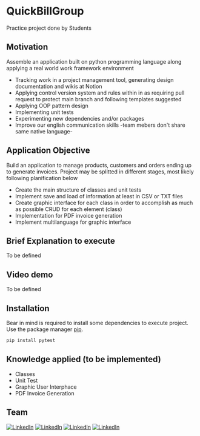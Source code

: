 # QuickBillGroup
Practice project done by Students

## Motivation
Assemble an application built on python programming language along applying a real world work framework environment
- Tracking work in a project management tool, generating design documentation and wikis at Notion
- Applying control version system and rules within in as requiring pull request to protect main branch and following templates suggested
- Applying OOP pattern design
- Implementing unit tests
- Experimenting new dependencies and/or packages
- Improve our english communication skills -team mebers don't share same native language-

## Application Objective
Build an application to manage products, customers and orders ending up to generate invoices. Project may be splitted in different stages, most likely following planification below
- Create the main structure of classes and unit tests
- Implement save and load of information at least in CSV or TXT files
- Create graphic interface for each class in order to accomplish as much as possible CRUD for each element (class)
- Implementation for PDF invoice generation
- Implement multilanguage for graphic interface

## Brief Explanation to execute
To be defined

## Video demo
To be defined

## Installation
Bear in mind is required to install some dependencies to execute project. Use the package manager [pip](https://pip.pypa.io/en/stable/).

```bash
pip install pytest
```

## Knowledge applied (to be implemented)
- Classes
- Unit Test
- Graphic User Interphace
- PDF Invoice Generation

## Team
[![LinkedIn](https://img.shields.io/badge/camilo--ferreira-blue?logo=linkedin&link=https://www.linkedin.com/in/camiloferreirafosalba/?locale=en_US)](https://www.linkedin.com/in/camiloferreirafosalba/?locale=en_US)
[![LinkedIn](https://img.shields.io/badge/fernando--chazarreta-blue?logo=linkedin&link=https://www.linkedin.com/in/fernandochazarreta/)](https://www.linkedin.com/in/fernandochazarreta/)
[![LinkedIn](https://img.shields.io/badge/gustavo--bispo-blue?logo=linkedin&link=https://www.linkedin.com/in/gustavo-bispo-b515891bb/)](https://www.linkedin.com/in/gustavo-bispo-b515891bb/)
[![LinkedIn](https://img.shields.io/badge/marcelo--aguirre-blue?logo=linkedin&link=https://www.linkedin.com/in/marcelo-aguirre-4b01a6184/)](https://www.linkedin.com/in/marcelo-aguirre-4b01a6184/)
